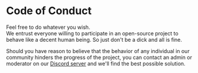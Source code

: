 # Code of Conduct
Feel free to do whatever you wish.<br>
We entrust everyone willing to participate
in an open-source project to behave like a decent human being. So just don't be
a dick and all is fine.

Should you have reason to believe that the behavior of any individual in our
community hinders the progress of the project, you can contact an admin or
moderator on our [Discord server](https://discord.gg/AG8RPZ8)
and we'll find the best possible solution.

